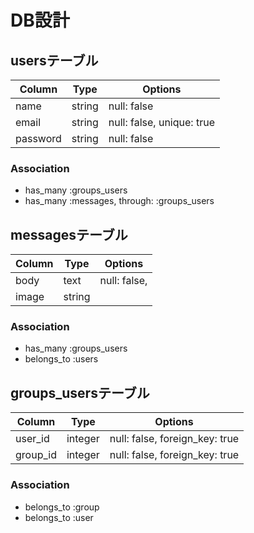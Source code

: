 # DB設計

## usersテーブル

|Column|Type|Options|
|------|----|-------|
|name|string|null: false |
|email|string|null: false, unique: true|
|password|string|null: false|

### Association
- has_many :groups_users
- has_many :messages, through: :groups_users



## messagesテーブル

|Column|Type|Options|
|------|----|-------|
|body|text|null: false,|
|image|string||


### Association
- has_many :groups_users
- belongs_to :users



## groups_usersテーブル

|Column|Type|Options|
|------|----|-------|
|user_id|integer|null: false, foreign_key: true|
|group_id|integer|null: false, foreign_key: true|

### Association
- belongs_to :group
- belongs_to :user